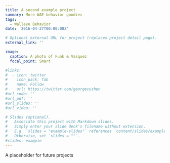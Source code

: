 ```yaml
---
title: A second example project
summary: More WAE behavior goodies 
tags:
  - Walleye Behavior
date: '2016-04-27T00:00:00Z'

# Optional external URL for project (replaces project detail page).
external_link: ''

image:
  caption: A photo of Funk & Vasquez
  focal_point: Smart

#links:
#  - icon: twitter
#    icon_pack: fab
#    name: Follow
#    url: https://twitter.com/georgecushen
#url_code: ''
#url_pdf: ''
#url_slides: ''
#url_video: ''

# Slides (optional).
#   Associate this project with Markdown slides.
#   Simply enter your slide deck's filename without extension.
#   E.g. `slides = "example-slides"` references `content/slides/example-slides.md`.
#   Otherwise, set `slides = ""`.
#slides: example
---
```


A placeholder for future projects 
